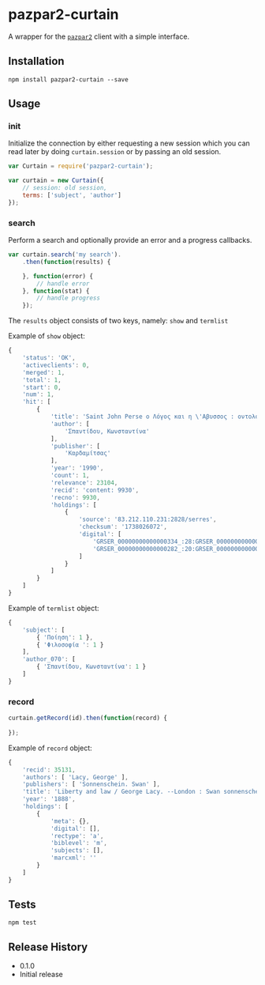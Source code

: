 pazpar2-curtain
============

A wrapper for the [`pazpar2`](https://github.com/jfragoulis/node-pazpar2) client with a simple interface.

## Installation

`npm install pazpar2-curtain --save`

## Usage

### init

Initialize the connection by either requesting a new session which you can read later by doing `curtain.session` or by passing an old session.

```javascript
var Curtain = require('pazpar2-curtain');

var curtain = new Curtain({
    // session: old session,
    terms: ['subject', 'author']
});
```

### search

Perform a search and optionally provide an error and a progress callbacks.


```javascript
var curtain.search('my search').
    .then(function(results) {

    }, function(error) {
        // handle error
    }, function(stat) {
        // handle progress
    });

```

The `results` object consists of two keys, namely: `show` and `termlist`

Example of `show` object:
```javascript
{ 
    'status': 'OK',
    'activeclients': 0,
    'merged': 1,
    'total': 1,
    'start': 0,
    'num': 1,
    'hit': [ 
        { 
            'title': 'Saint John Perse ο Λόγος και η \'Αβυσσος : οντολογική εισαγωγή στη φιλοσοφία της ποίησης. --Αθήνα : Καρδαμίτσας, 1990',
            'author': [ 
                'Σπαντίδου, Κωνσταντίνα' 
            ],
            'publisher': [ 
                'Καρδαμίτσας' 
            ],
            'year': '1990',
            'count': 1,
            'relevance': 23104,
            'recid': 'content: 9930',
            'recno': 9930,
            'holdings': [
                { 
                    'source': '83.212.110.231:2828/serres',
                    'checksum': '1738026072',
                    'digital': [ 
                        'GRSER_00000000000000334_:28:GRSER_00000000000000334__00002.jp2',
                        'GRSER_00000000000000282_:20:GRSER_00000000000000282__00002.jp2'
                    ] 
                }
            ] 
        } 
    ] 
}

```

Example of `termlist` object:
```javascript
{ 
    'subject': [ 
        { 'Ποίηση': 1 }, 
        { 'Φιλοσοφία ': 1 } 
    ],
    'author_070': [ 
        { 'Σπαντίδου, Κωνσταντίνα': 1 } 
    ] 
}
```

### record

```javascript
curtain.getRecord(id).then(function(record) {
     
});
```

Example of `record` object:
```javascript
{ 
    'recid': 35131,
    'authors': [ 'Lacy, George' ],
    'publishers': [ 'Sonnenschein. Swan' ],
    'title': 'Liberty and law / George Lacy. --London : Swan sonnenschein : 1888',
    'year': '1888',
    'holdings': [ 
        { 
            'meta': {},
            'digital': [],
            'rectype': 'a',
            'biblevel': 'm',
            'subjects': [],
            'marcxml': ''
        }
    ]
}
```

## Tests

`npm test`

## Release History

* 0.1.0
 * Initial release
